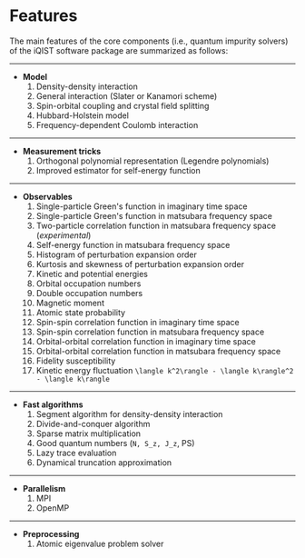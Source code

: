 # Features

The main features of the core components (i.e., quantum impurity solvers) of the iQIST software package are summarized as follows:

---

* **Model**
    1. Density-density interaction
    2. General interaction (Slater or Kanamori scheme)
    3. Spin-orbital coupling and crystal field splitting
    4. Hubbard-Holstein model
    5. Frequency-dependent Coulomb interaction

---

* **Measurement tricks**
    1. Orthogonal polynomial representation (Legendre polynomials)
    2. Improved estimator for self-energy function

---

* **Observables**
    1. Single-particle Green's function in imaginary time space
    2. Single-particle Green's function in matsubara frequency space
    3. Two-particle correlation function in matsubara frequency space (*experimental*)
    4. Self-energy function in matsubara frequency space
    5. Histogram of perturbation expansion order
    6. Kurtosis and skewness of perturbation expansion order
    7. Kinetic and potential energies
    8. Orbital occupation numbers
    9. Double occupation numbers
    10. Magnetic moment
    11. Atomic state probability
    12. Spin-spin correlation function in imaginary time space
    13. Spin-spin correlation function in matsubara frequency space
    14. Orbital-orbital correlation function in imaginary time space
    15. Orbital-orbital correlation function in matsubara frequency space
    16. Fidelity susceptibility
    17. Kinetic energy fluctuation ``\langle k^2\rangle - \langle k\rangle^2 - \langle k\rangle``

---

* **Fast algorithms**
    1. Segment algorithm for density-density interaction
    2. Divide-and-conquer algorithm
    3. Sparse matrix multiplication
    4. Good quantum numbers (``N, S_z, J_z``, PS)
    5. Lazy trace evaluation
    6. Dynamical truncation approximation

---

* **Parallelism**
    1. MPI
    2. OpenMP

---

* **Preprocessing**
    1. Atomic eigenvalue problem solver
